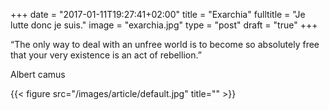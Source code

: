 +++
date = "2017-01-11T19:27:41+02:00"
title = "Exarchia"
fulltitle = "Je lutte donc je suis."
image = "exarchia.jpg"
type = "post"
draft = "true"
+++

<div class="quote"><p>“The only way to deal with an unfree world is to become so absolutely free that your very existence is an act of rebellion.” </p></div>
<div class="credit"><p> Albert camus </p></div>

{{< figure src="/images/article/default.jpg" title="" >}}


